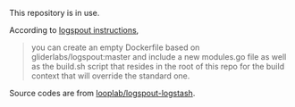 This repository is in use.

According to [logspout instructions](https://github.com/gliderlabs/logspout/tree/master/custom),
> you can create an empty Dockerfile based on gliderlabs/logspout:master and include a new modules.go file as well as the build.sh script that resides in the root of this repo for the build context that will override the standard one.

Source codes are from [looplab/logspout-logstash](https://github.com/looplab/logspout-logstash).
